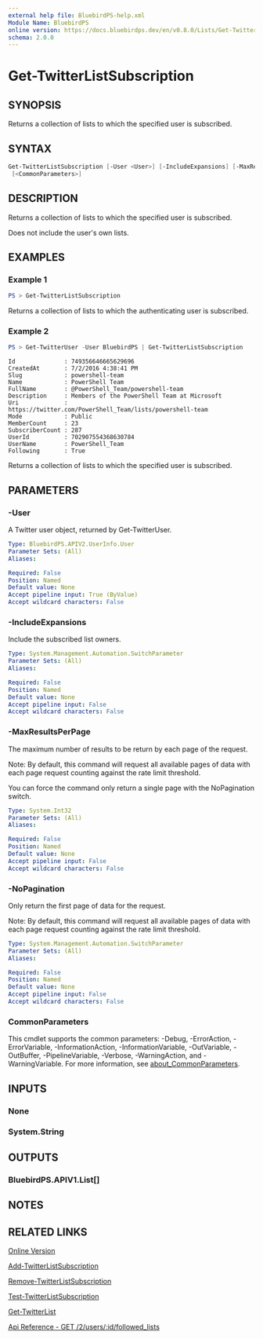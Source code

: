 ```yaml
---
external help file: BluebirdPS-help.xml
Module Name: BluebirdPS
online version: https://docs.bluebirdps.dev/en/v0.8.0/Lists/Get-TwitterListSubscription
schema: 2.0.0
---
```


# Get-TwitterListSubscription

## SYNOPSIS

Returns a collection of lists to which the specified user is subscribed.

## SYNTAX

```powershell
Get-TwitterListSubscription [-User <User>] [-IncludeExpansions] [-MaxResultsPerPage <Int32>] [-NoPagination]
 [<CommonParameters>]
```

## DESCRIPTION

Returns a collection of lists to which the specified user is subscribed.

Does not include the user's own lists.

## EXAMPLES

### Example 1

```powershell
PS > Get-TwitterListSubscription
```

Returns a collection of lists to which the authenticating user is subscribed.

### Example 2

```powershell
PS > Get-TwitterUser -User BluebirdPS | Get-TwitterListSubscription
```

```text
Id              : 749356646665629696
CreatedAt       : 7/2/2016 4:38:41 PM
Slug            : powershell-team
Name            : PowerShell Team
FullName        : @PowerShell_Team/powershell-team
Description     : Members of the PowerShell Team at Microsoft
Uri             : https://twitter.com/PowerShell_Team/lists/powershell-team
Mode            : Public
MemberCount     : 23
SubscriberCount : 287
UserId          : 702907554368630784
UserName        : PowerShell_Team
Following       : True
```

Returns a collection of lists to which the specified user is subscribed.

## PARAMETERS

### -User

A Twitter user object, returned by Get-TwitterUser.

```yaml
Type: BluebirdPS.APIV2.UserInfo.User
Parameter Sets: (All)
Aliases:

Required: False
Position: Named
Default value: None
Accept pipeline input: True (ByValue)
Accept wildcard characters: False
```

### -IncludeExpansions

Include the subscribed list owners.

```yaml
Type: System.Management.Automation.SwitchParameter
Parameter Sets: (All)
Aliases:

Required: False
Position: Named
Default value: None
Accept pipeline input: False
Accept wildcard characters: False
```

### -MaxResultsPerPage

The maximum number of results to be return by each page of the request.

Note:
By default, this command will request all available pages of data with each page request counting against the rate limit threshold.

You can force the command only return a single page with the NoPagination switch.

```yaml
Type: System.Int32
Parameter Sets: (All)
Aliases:

Required: False
Position: Named
Default value: None
Accept pipeline input: False
Accept wildcard characters: False
```

### -NoPagination

Only return the first page of data for the request.

Note:
By default, this command will request all available pages of data with each page request counting against the rate limit threshold.

```yaml
Type: System.Management.Automation.SwitchParameter
Parameter Sets: (All)
Aliases:

Required: False
Position: Named
Default value: None
Accept pipeline input: False
Accept wildcard characters: False
```


### CommonParameters

This cmdlet supports the common parameters: -Debug, -ErrorAction, -ErrorVariable, -InformationAction, -InformationVariable, -OutVariable, -OutBuffer, -PipelineVariable, -Verbose, -WarningAction, and -WarningVariable. For more information, see [about_CommonParameters](http://go.microsoft.com/fwlink/?LinkID=113216).

## INPUTS

### None

### System.String

## OUTPUTS

### BluebirdPS.APIV1.List[]

## NOTES

## RELATED LINKS

[Online Version](https://docs.bluebirdps.dev/en/v0.8.0/Lists/Get-TwitterListSubscription)

[Add-TwitterListSubscription](https://docs.bluebirdps.dev/en/v0.8.0/Lists/Add-TwitterListSubscription)

[Remove-TwitterListSubscription](https://docs.bluebirdps.dev/en/v0.8.0/Lists/Remove-TwitterListSubscription)

[Test-TwitterListSubscription](https://docs.bluebirdps.dev/en/v0.8.0/Lists/Test-TwitterListSubscription)

[Get-TwitterList](https://docs.bluebirdps.dev/en/v0.8.0/Lists/Get-TwitterList)

[Api Reference - GET /2/users/:id/followed_lists](https://developer.twitter.com/en/docs/twitter-api/lists/list-follows/api-reference/get-users-id-followed_lists)
